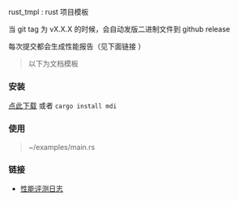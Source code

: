rust_tmpl : rust 项目模板

当 git tag 为 vX.X.X 的时候，会自动发版二进制文件到 github release

每次提交都会生成性能报告（见下面链接 ）

> 以下为文档模板

### 安装

[点此下载](https://github.com/rmw-lib/rust_tmpl/releases) 或者 `cargo install mdi`

### 使用

> ~/examples/main.rs

### 链接

* [性能评测日志](https://rmw-lib.github.io/rust_tmpl/dev/bench/)
